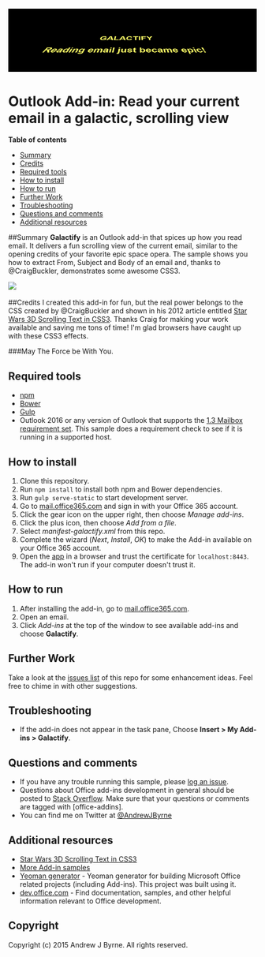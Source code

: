 ![](/readme-images/banner.png)

# Outlook Add-in: Read your current email in a galactic, scrolling view

**Table of contents**

* [Summary](#summary)
* [Credits](#credit)
* [Required tools](#prereq)
* [How to install](#install)
* [How to run](#run)
* [Further Work](#more)
* [Troubleshooting](#troubleshooting)
* [Questions and comments](#questions)
* [Additional resources](#additional-resources)

<a name="summary"></a>
##Summary
**Galactify** is an Outlook add-in that spices up how you read email. It delivers a fun scrolling view of the current email, similar to the opening credits of your favorite epic space opera. The sample shows you how to extract From, Subject and Body of an email and, thanks to @CraigBuckler, demonstrates some awesome CSS3.

 
![](/readme-images/animated_screenshot.gif)

<a name="credits"></a>
##Credits
I created this add-in for fun, but the real power belongs to the CSS created by @CraigBuckler and shown in his 2012 article entitled [Star Wars 3D Scrolling Text in CSS3](http://www.sitepoint.com/css3-starwars-scrolling-text/).
Thanks Craig for making your work available and saving me tons of time! I'm glad browsers have caught up with these CSS3 effects. 

###May The Force be With You.


<a name="prereq"></a>
## Required tools

* [npm](https://www.npmjs.com/)
* [Bower](http://bower.io/)
* [Gulp](http://gulpjs.com/)
* Outlook 2016 or any version of Outlook that supports the [1.3 Mailbox requirement set](https://dev.outlook.com/reference/add-ins/tutorial-api-requirement-sets.html).  This sample does a requirement check to see if it is running in a supported host.

<a name="install"></a>
## How to install

1. Clone this repository.
2. Run `npm install` to install both npm and Bower dependencies.
3. Run `gulp serve-static` to start development server.
4. Go to [mail.office365.com](http://mail.office365.com) and sign in with your Office 365 account.
5. Click the gear icon on the upper right, then choose *Manage add-ins*.
6. Click the plus icon, then choose *Add from a file*.
7. Select  *manifest-galactify.xml* from this repo.
8. Complete the wizard (*Next*, *Install*, *OK*) to make the Add-in available on your Office 365 account.
9. Open the [app](https://localhost:8443/appread/index.html) in a browser and trust the certificate for `localhost:8443`. The add-in won't run if your computer doesn't trust it.

<a name="run"></a>
## How to run

1. After installing the add-in, go to [mail.office365.com](mail.office365.com). 
2. Open an email.
3. Click *Add-ins* at the top of the window to see available add-ins and choose **Galactify**.

<a name="more"></a>
## Further Work
Take a look at the [issues list](http://github.com/andrewjbyrne/Outlook-Add-in-Galactify/issues) of this repo for some enhancement ideas. Feel free to chime in with other suggestions. 

<a name="troubleshooting"></a>
## Troubleshooting

- If the add-in does not appear in the task pane, Choose **Insert > My Add-ins >  Galactify**.

<a name="questions"></a>
## Questions and comments

- If you have any trouble running this sample, please [log an issue](http://github.com/andrewjbyrne/Outlook-Add-in-Galactify/issues).
- Questions about Office add-ins development in general should be posted to [Stack Overflow](http://stackoverflow.com/questions/tagged/office-addins). Make sure that your questions or comments are tagged with [office-addins].
- You can find me on Twitter at [@AndrewJByrne](https://twitter.com/AndrewJByrne)


<a name="additional-resources"></a>
## Additional resources ##

- [Star Wars 3D Scrolling Text in CSS3](http://www.sitepoint.com/css3-starwars-scrolling-text/)
- [More Add-in samples](https://github.com/OfficeDev?utf8=%E2%9C%93&query=-Add-in)
- [Yeoman generator](https://github.com/OfficeDev/generator-office) - Yeoman generator for building Microsoft Office related projects (including Add-ins). This project was built using it.
- [dev.office.com](https://dev.office.com) - Find documentation, samples, and other helpful information relevant to Office development.


## Copyright
Copyright (c) 2015 Andrew J Byrne. All rights reserved.

